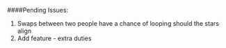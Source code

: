 ####Pending Issues:

1. Swaps between two people have a chance of looping should the stars align
2. Add feature - extra duties
